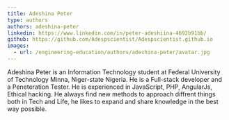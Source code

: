 ```yaml
---
title: Adeshina Peter
type: authors
authors: adeshina-peter
linkedin: https://www.linkedin.com/in/peter-adeshiina-4692b91bb/
github: https://github.com/Adespscientist/Adespscientist.github.io
images:
  - url: /engineering-education/authors/adeshina-peter/avatar.jpg 
---
```

Adeshina Peter is an Information Technology student at Federal University of Technology Minna, Niger-state Nigeria. He is a Full-stack developer and a Peneteration Tester. He is experienced in JavaScript, PHP, AngularJs, Ethical hacking. He always find new methods to approach diffrent things both in Tech and Life, he likes to expand and share knowledge in the best way possible.

